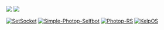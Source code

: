 <img src="https://komarev.com/ghpvc/?username=nullclock">
<img src="https://github-readme-stats.vercel.app/api/top-langs?username=nullclock&count_private=true&theme=dark&layout=compact">

[![SetSocket](https://github-readme-stats.vercel.app/api/pin/?username=nullclock&repo=setsocket)](https://github.com/NullClock/SetSocket)
[![Simple-Photop-Selfbot](https://github-readme-stats.vercel.app/api/pin/?username=nullclock&repo=simple-photop-selfbot)](https://github.com/nullclock/simple-photop-selfbot)
[![Photop-RS](https://github-readme-stats.vercel.app/api/pin/?username=wrapjss&repo=photop-rs)](https://github.com/wrapjss/photop-rs)
[![KelpOS](https://github-readme-stats.vercel.app/api/pin/?username=nullclock&repo=KelpOS)](https://github.com/NullClock/KelpOS)
